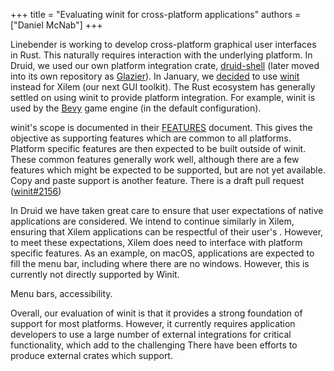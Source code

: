 +++
title = "Evaluating winit for cross-platform applications"
authors = ["Daniel McNab"]
+++

<!-- Post's date SHOULD be changed -->

Linebender is working to develop cross-platform graphical user interfaces in Rust.
This naturally requires interaction with the underlying platform.
In Druid, we used our own platform integration crate, [druid-shell][] (later moved into its own repository as [Glazier][]).
In January, we [decided][tmix-01] to use [winit][] instead for Xilem (our next GUI toolkit).
The Rust ecosystem has generally settled on using winit to provide platform integration.
For example, winit is used by the [Bevy][] game engine (in the default configuration).

<!-- ## winit's scope -->

winit's scope is documented in their [FEATURES][winit features] document.
This gives the objective as supporting features which are common to all platforms.
Platform specific features are then expected to be built outside of winit.
These common features generally work well, although there are a few features which might be expected to be supported, but are not yet available.
Copy and paste support is another feature.
There is a draft pull request ([winit#2156][])

In Druid we have taken great care to ensure that user expectations of native applications are considered.
We intend to continue similarly in Xilem, ensuring that Xilem applications can be respectful of their user's .
However, to meet these expectations, Xilem does need to interface with platform specific features.
As an example, on macOS, applications are expected to fill the menu bar, including where there are no windows.
However, this is currently not directly supported by Winit.

 <!-- <https://github.com/rust-windowing/winit/pull/1583> -->

Menu bars, accessibility.

Overall, our evaluation of winit is that it provides a strong foundation of support for most platforms.
However, it currently requires application developers to use a large number of external integrations for critical functionality, which add to the challenging
There have been efforts to produce external crates which support.

[tmix-01]: @/blog/2024-02-06-tmix-01.md
[druid-shell]: https://crates.io/crates/druid-shell
[winit]: https://crates.io/crates/winit
[bevy]: https://bevyengine.org/
[glazier]: https://github.com/linebender/glazier
[winit#2156]: https://github.com/rust-windowing/winit/pull/2156
[winit features]: https://github.com/rust-windowing/winit/blob/master/FEATURES.md
